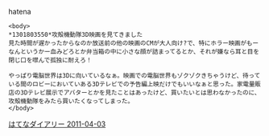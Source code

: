 
hatena

```
<body>
*1301803550*攻殻機動隊3D映画を見てきました
見た時間が遅かったからなのか放送前の他の映画のCMが大人向け?で、特にホラー映画がもーなんというかー血みどろとか弁当箱の中に小さな顔が詰まってるとか、それが嫌なら耳と目を閉じ口を噤んで孤独に耐えろ！

やっぱり電脳世界は3Dに向いているなぁ。映画での電脳世界もゾクゾクきちゃうけど、待っている間のロビーにおいていある3Dテレビでの予告編上映だけでもいいなぁと思った。家電量販店の3Dテレビ展示でアバターとかを見たことはあったけど、買いたいとは思わなかったのに、攻殻機動隊をみたら買いたくなってしまった。
</body>
```


[はてなダイアリー 2011-04-03](https://nishiohirokazu.hatenadiary.org/archive/2011/04/03)